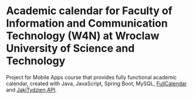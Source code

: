 # Academic calendar for Faculty of Information and Communication Technology (W4N) at Wroclaw University of Science and Technology
Project for Mobile Apps course that provides fully functional academic calendar, created with Java, JavaScript, Spring Boot, MySQL, [FullCalendar](https://fullcalendar.io) and [JakiTydzien API](https://jakitydzien.pl/).
